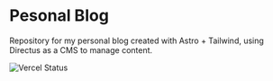 # Pesonal Blog
Repository for my personal blog created with Astro + Tailwind, using Directus as a CMS to manage content.  


![Vercel Status](https://img.shields.io/github/deployments/notskamr/personal-blog/production?logo=vercel&logoColor=white&label=vercel)
